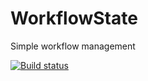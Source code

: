 # WorkflowState
Simple workflow management 



[![Build status](https://ci.appveyor.com/api/projects/status/4y2vpph0h5rsglts?svg=true)](https://ci.appveyor.com/project/nicolas63/workflowstate)


